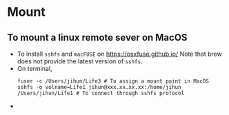 # Mount
## To mount a linux remote sever on MacOS
- To install `sshfs` and `macFUSE` on https://osxfuse.github.io/
  Note that brew does not provide the latest version of `sshfs`.
- On terminal,
  ```
  fuser -c /Users/jihun/Life3 # To assign a mount point in MacOS
  sshfs -o volname=Life1 jihun@xxx.xx.xx.xx:/home/jihun /Users/jihun/Life1 # To connect through sshfs protocol
  ```
- 
